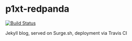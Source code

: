 # p1xt-redpanda

[![Build Status](https://travis-ci.org/P1xt/p1xt-redpanda.svg?branch=master)](https://travis-ci.org/P1xt/p1xt-redpanda)


Jekyll blog, served on Surge.sh, deployment via Travis CI
